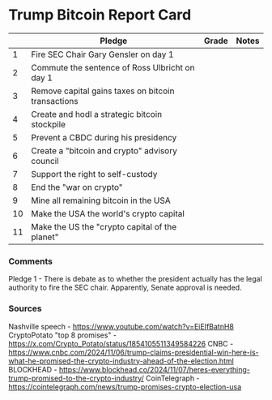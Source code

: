 # Trump Bitcoin Report Card
|  | Pledge | Grade | Notes |
|--|--|--|--|
| 1 | Fire SEC Chair Gary Gensler on day 1 |  |  |
| 2 | Commute the sentence of Ross Ulbricht on day 1 |  |  |
| 3 | Remove capital gains taxes on bitcoin transactions |  |  |
| 4 | Create and hodl a strategic bitcoin stockpile |  |  |
| 5 | Prevent a CBDC during his presidency |  |  |
| 6 | Create a "bitcoin and crypto" advisory council |  |  |
| 7 | Support the right to self-custody |  |  |
| 8 | End the "war on crypto" |  |  |
| 9 | Mine all remaining bitcoin in the USA |  |  |
| 10 | Make the USA the world's crypto capital |  |  |
| 11 | Make the US the "crypto capital of the planet" |  |  |

### Comments
Pledge 1 - There is debate as to whether the president actually has the legal authority to fire the SEC chair. Apparently, Senate approval is needed.

### Sources
Nashville speech - https://www.youtube.com/watch?v=EiEIfBatnH8
CryptoPotato "top 8 promises" - https://x.com/Crypto_Potato/status/1854105511349584226
CNBC - https://www.cnbc.com/2024/11/06/trump-claims-presidential-win-here-is-what-he-promised-the-crypto-industry-ahead-of-the-election.html
BLOCKHEAD - https://www.blockhead.co/2024/11/07/heres-everything-trump-promised-to-the-crypto-industry/
CoinTelegraph - https://cointelegraph.com/news/trump-promises-crypto-election-usa